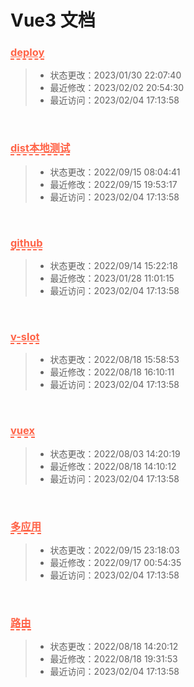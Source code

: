 # Vue3 文档
<h3><a style="color: tomato; border-bottom: 2px dashed tomato;" href="/notebook/Vue3/deploy.md">deploy</a></h3>

> - 状态更改：2023/01/30 22:07:40
> - 最近修改：2023/02/02 20:54:30
> - 最近访问：2023/02/04 17:13:58

<br /><h3><a style="color: tomato; border-bottom: 2px dashed tomato;" href="/notebook/Vue3/dist本地测试.md">dist本地测试</a></h3>

> - 状态更改：2022/09/15 08:04:41
> - 最近修改：2022/09/15 19:53:17
> - 最近访问：2023/02/04 17:13:58

<br /><h3><a style="color: tomato; border-bottom: 2px dashed tomato;" href="/notebook/Vue3/github.md">github</a></h3>

> - 状态更改：2022/09/14 15:22:18
> - 最近修改：2023/01/28 11:01:15
> - 最近访问：2023/02/04 17:13:58

<br /><h3><a style="color: tomato; border-bottom: 2px dashed tomato;" href="/notebook/Vue3/v-slot.md">v-slot</a></h3>

> - 状态更改：2022/08/18 15:58:53
> - 最近修改：2022/08/18 16:10:11
> - 最近访问：2023/02/04 17:13:58

<br /><h3><a style="color: tomato; border-bottom: 2px dashed tomato;" href="/notebook/Vue3/vuex.md">vuex</a></h3>

> - 状态更改：2022/08/03 14:20:19
> - 最近修改：2022/08/18 14:10:12
> - 最近访问：2023/02/04 17:13:58

<br /><h3><a style="color: tomato; border-bottom: 2px dashed tomato;" href="/notebook/Vue3/多应用.md">多应用</a></h3>

> - 状态更改：2022/09/15 23:18:03
> - 最近修改：2022/09/17 00:54:35
> - 最近访问：2023/02/04 17:13:58

<br /><h3><a style="color: tomato; border-bottom: 2px dashed tomato;" href="/notebook/Vue3/路由.md">路由</a></h3>

> - 状态更改：2022/08/18 14:20:12
> - 最近修改：2022/08/18 19:31:53
> - 最近访问：2023/02/04 17:13:58

<br />